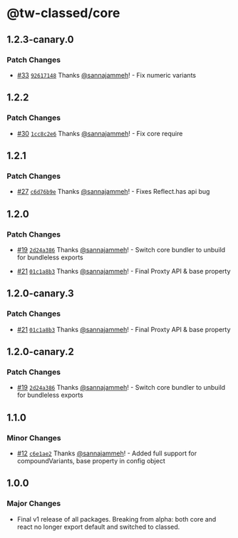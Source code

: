 # @tw-classed/core

## 1.2.3-canary.0

### Patch Changes

- [#33](https://github.com/sannajammeh/tw-classed/pull/33) [`92617148`](https://github.com/sannajammeh/tw-classed/commit/92617148c2243b2d6a1fe42ccb1cfaa6fe1390d7) Thanks [@sannajammeh](https://github.com/sannajammeh)! - Fix numeric variants

## 1.2.2

### Patch Changes

- [#30](https://github.com/sannajammeh/tw-classed/pull/30) [`1cc8c2e6`](https://github.com/sannajammeh/tw-classed/commit/1cc8c2e6dcb407e21897f4360aa1ba4ae608b44e) Thanks [@sannajammeh](https://github.com/sannajammeh)! - Fix core require

## 1.2.1

### Patch Changes

- [#27](https://github.com/sannajammeh/tw-classed/pull/27) [`c6d76b9e`](https://github.com/sannajammeh/tw-classed/commit/c6d76b9e77262a227b6430e32a3e2fc95a32a58f) Thanks [@sannajammeh](https://github.com/sannajammeh)! - Fixes Reflect.has api bug

## 1.2.0

### Patch Changes

- [#19](https://github.com/sannajammeh/tw-classed/pull/19) [`2d24a386`](https://github.com/sannajammeh/tw-classed/commit/2d24a3864977721d88772b0540e727fb1145459b) Thanks [@sannajammeh](https://github.com/sannajammeh)! - Switch core bundler to unbuild for bundleless exports

- [#21](https://github.com/sannajammeh/tw-classed/pull/21) [`01c1a8b3`](https://github.com/sannajammeh/tw-classed/commit/01c1a8b3efb3d65ded722e20d5e570034a5f2b28) Thanks [@sannajammeh](https://github.com/sannajammeh)! - Final Proxty API & base property

## 1.2.0-canary.3

### Patch Changes

- [#21](https://github.com/sannajammeh/tw-classed/pull/21) [`01c1a8b3`](https://github.com/sannajammeh/tw-classed/commit/01c1a8b3efb3d65ded722e20d5e570034a5f2b28) Thanks [@sannajammeh](https://github.com/sannajammeh)! - Final Proxty API & base property

## 1.2.0-canary.2

### Patch Changes

- [#19](https://github.com/sannajammeh/tw-classed/pull/19) [`2d24a386`](https://github.com/sannajammeh/tw-classed/commit/2d24a3864977721d88772b0540e727fb1145459b) Thanks [@sannajammeh](https://github.com/sannajammeh)! - Switch core bundler to unbuild for bundleless exports

## 1.1.0

### Minor Changes

- [#12](https://github.com/sannajammeh/tw-classed/pull/12) [`c6e1ae2`](https://github.com/sannajammeh/tw-classed/commit/c6e1ae2937f3f664c9aee7d19b7d6b552125cf94) Thanks [@sannajammeh](https://github.com/sannajammeh)! - Added full support for compoundVariants, base property in config object

## 1.0.0

### Major Changes

- Final v1 release of all packages. Breaking from alpha: both core and react no longer export default and switched to classed.
